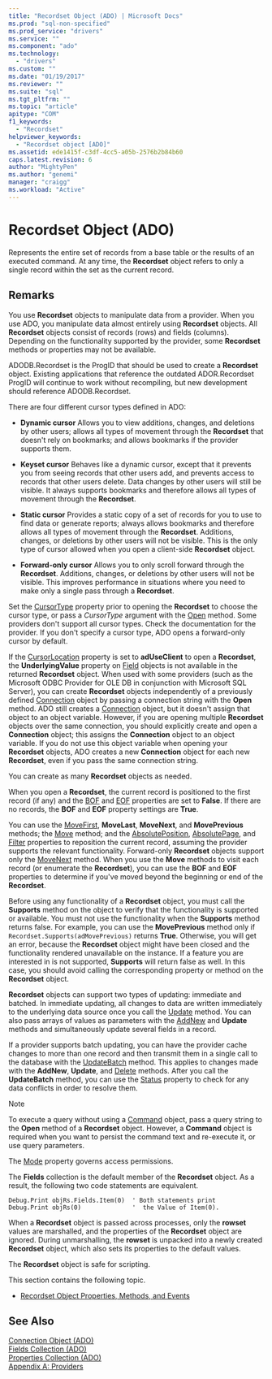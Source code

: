 ```yaml
---
title: "Recordset Object (ADO) | Microsoft Docs"
ms.prod: "sql-non-specified"
ms.prod_service: "drivers"
ms.service: ""
ms.component: "ado"
ms.technology:
  - "drivers"
ms.custom: ""
ms.date: "01/19/2017"
ms.reviewer: ""
ms.suite: "sql"
ms.tgt_pltfrm: ""
ms.topic: "article"
apitype: "COM"
f1_keywords: 
  - "Recordset"
helpviewer_keywords: 
  - "Recordset object [ADO]"
ms.assetid: ede1415f-c3df-4cc5-a05b-2576b2b84b60
caps.latest.revision: 6
author: "MightyPen"
ms.author: "genemi"
manager: "craigg"
ms.workload: "Active"
---
```

# Recordset Object (ADO)
Represents the entire set of records from a base table or the results of an executed command. At any time, the **Recordset** object refers to only a single record within the set as the current record.  
  
## Remarks  
 You use **Recordset** objects to manipulate data from a provider. When you use ADO, you manipulate data almost entirely using **Recordset** objects. All **Recordset** objects consist of records (rows) and fields (columns). Depending on the functionality supported by the provider, some **Recordset** methods or properties may not be available.  
  
 ADODB.Recordset is the ProgID that should be used to create a **Recordset** object. Existing applications that reference the outdated ADOR.Recordset ProgID will continue to work without recompiling, but new development should reference ADODB.Recordset.  
  
 There are four different cursor types defined in ADO:  
  
-   **Dynamic cursor** Allows you to view additions, changes, and deletions by other users; allows all types of movement through the **Recordset** that doesn't rely on bookmarks; and allows bookmarks if the provider supports them.  
  
-   **Keyset cursor** Behaves like a dynamic cursor, except that it prevents you from seeing records that other users add, and prevents access to records that other users delete. Data changes by other users will still be visible. It always supports bookmarks and therefore allows all types of movement through the **Recordset**.  
  
-   **Static cursor** Provides a static copy of a set of records for you to use to find data or generate reports; always allows bookmarks and therefore allows all types of movement through the **Recordset**. Additions, changes, or deletions by other users will not be visible. This is the only type of cursor allowed when you open a client-side **Recordset** object.  
  
-   **Forward-only cursor** Allows you to only scroll forward through the **Recordset**. Additions, changes, or deletions by other users will not be visible. This improves performance in situations where you need to make only a single pass through a **Recordset**.  
  
 Set the [CursorType](../../../ado/reference/ado-api/cursortype-property-ado.md) property prior to opening the **Recordset** to choose the cursor type, or pass a *CursorType* argument with the [Open](../../../ado/reference/ado-api/open-method-ado-recordset.md) method. Some providers don't support all cursor types. Check the documentation for the provider. If you don't specify a cursor type, ADO opens a forward-only cursor by default.  
  
 If the [CursorLocation](../../../ado/reference/ado-api/cursorlocation-property-ado.md) property is set to **adUseClient** to open a **Recordset**, the **UnderlyingValue** property on [Field](../../../ado/reference/ado-api/field-object.md) objects is not available in the returned **Recordset** object. When used with some providers (such as the Microsoft ODBC Provider for OLE DB in conjunction with Microsoft SQL Server), you can create **Recordset** objects independently of a previously defined [Connection](../../../ado/reference/ado-api/connection-object-ado.md) object by passing a connection string with the **Open** method. ADO still creates a [Connection](../../../ado/reference/ado-api/connection-object-ado.md) object, but it doesn't assign that object to an object variable. However, if you are opening multiple **Recordset** objects over the same connection, you should explicitly create and open a **Connection** object; this assigns the **Connection** object to an object variable. If you do not use this object variable when opening your **Recordset** objects, ADO creates a new **Connection** object for each new **Recordset**, even if you pass the same connection string.  
  
 You can create as many **Recordset** objects as needed.  
  
 When you open a **Recordset**, the current record is positioned to the first record (if any) and the [BOF](../../../ado/reference/ado-api/bof-eof-properties-ado.md) and [EOF](../../../ado/reference/ado-api/bof-eof-properties-ado.md) properties are set to **False**. If there are no records, the **BOF** and **EOF** property settings are **True**.  
  
 You can use the [MoveFirst](../../../ado/reference/ado-api/movefirst-movelast-movenext-and-moveprevious-methods-ado.md), **MoveLast**, **MoveNext**, and **MovePrevious** methods; the [Move](../../../ado/reference/ado-api/move-method-ado.md) method; and the [AbsolutePosition](../../../ado/reference/ado-api/absoluteposition-property-ado.md), [AbsolutePage](../../../ado/reference/ado-api/absolutepage-property-ado.md), and [Filter](../../../ado/reference/ado-api/filter-property.md) properties to reposition the current record, assuming the provider supports the relevant functionality. Forward-only **Recordset** objects support only the [MoveNext](../../../ado/reference/ado-api/movefirst-movelast-movenext-and-moveprevious-methods-ado.md) method. When you use the **Move** methods to visit each record (or enumerate the **Recordset**), you can use the **BOF** and **EOF** properties to determine if you've moved beyond the beginning or end of the **Recordset**.  
  
 Before using any functionality of a **Recordset** object, you must call the **Supports** method on the object to verify that the functionality is supported or available. You must not use the functionality when the **Supports** method returns false. For example, you can use the **MovePrevious** method only if `Recordset.Supports(adMovePrevious)` returns **True**. Otherwise, you will get an error, because the **Recordset** object might have been closed and the functionality rendered unavailable on the instance. If a feature you are interested in is not supported, **Supports** will return false as well. In this case, you should avoid calling the corresponding property or method on the **Recordset** object.  
  
 **Recordset** objects can support two types of updating: immediate and batched. In immediate updating, all changes to data are written immediately to the underlying data source once you call the [Update](../../../ado/reference/ado-api/update-method.md) method. You can also pass arrays of values as parameters with the [AddNew](../../../ado/reference/ado-api/addnew-method-ado.md) and **Update** methods and simultaneously update several fields in a record.  
  
 If a provider supports batch updating, you can have the provider cache changes to more than one record and then transmit them in a single call to the database with the [UpdateBatch](../../../ado/reference/ado-api/updatebatch-method.md) method. This applies to changes made with the **AddNew**, **Update**, and [Delete](../../../ado/reference/ado-api/delete-method-ado-recordset.md) methods. After you call the **UpdateBatch** method, you can use the [Status](../../../ado/reference/ado-api/status-property-ado-recordset.md) property to check for any data conflicts in order to resolve them.  
  
> [!NOTE]
>  To execute a query without using a [Command](../../../ado/reference/ado-api/command-object-ado.md) object, pass a query string to the **Open** method of a **Recordset** object. However, a **Command** object is required when you want to persist the command text and re-execute it, or use query parameters.  
  
 The [Mode](../../../ado/reference/ado-api/mode-property-ado.md) property governs access permissions.  
  
 The **Fields** collection is the default member of the **Recordset** object. As a result, the following two code statements are equivalent.  
  
```  
Debug.Print objRs.Fields.Item(0)  ' Both statements print   
Debug.Print objRs(0)              '  the Value of Item(0).  
```  
  
 When a **Recordset** object is passed across processes, only the **rowset** values are marshalled, and the properties of the **Recordset** object are ignored. During unmarshalling, the **rowset** is unpacked into a newly created **Recordset** object, which also sets its properties to the default values.  
  
 The **Recordset** object is safe for scripting.  
  
 This section contains the following topic.  
  
-   [Recordset Object Properties, Methods, and Events](../../../ado/reference/ado-api/recordset-object-properties-methods-and-events.md)  
  
## See Also  
 [Connection Object (ADO)](../../../ado/reference/ado-api/connection-object-ado.md)   
 [Fields Collection (ADO)](../../../ado/reference/ado-api/fields-collection-ado.md)   
 [Properties Collection (ADO)](../../../ado/reference/ado-api/properties-collection-ado.md)   
 [Appendix A: Providers](../../../ado/guide/appendixes/appendix-a-providers.md)
